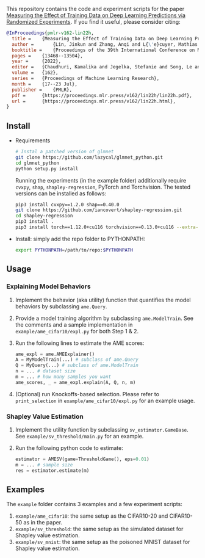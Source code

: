 This repository contains the code and experiment scripts for the paper [Measuring the Effect of Training Data on Deep Learning Predictions via
Randomized Experiments](https://arxiv.org/abs/2206.10013). If you find it useful, please consider citing:

```bibtex
@InProceedings{pmlr-v162-lin22h,
  title = 	 {Measuring the Effect of Training Data on Deep Learning Predictions via Randomized Experiments},
  author =       {Lin, Jinkun and Zhang, Anqi and L{\'e}cuyer, Mathias and Li, Jinyang and Panda, Aurojit and Sen, Siddhartha},
  booktitle = 	 {Proceedings of the 39th International Conference on Machine Learning},
  pages = 	 {13468--13504},
  year = 	 {2022},
  editor = 	 {Chaudhuri, Kamalika and Jegelka, Stefanie and Song, Le and Szepesvari, Csaba and Niu, Gang and Sabato, Sivan},
  volume = 	 {162},
  series = 	 {Proceedings of Machine Learning Research},
  month = 	 {17--23 Jul},
  publisher =    {PMLR},
  pdf = 	 {https://proceedings.mlr.press/v162/lin22h/lin22h.pdf},
  url = 	 {https://proceedings.mlr.press/v162/lin22h.html},
}
```

## Install
- Requirements

    ```bash
    # Instal a patched version of glmnet
    git clone https://github.com/lazycal/glmnet_python.git
    cd glmnet_python
    python setup.py install
    ```
    Running the experiments (in the example folder) additionally require `cvxpy`, `shap`, `shapley-regression`, PyTorch and Torchvision. The tested versions can be installed as follows:
    ```bash
    pip3 install cvxpy==1.2.0 shap==0.40.0
    git clone https://github.com/iancovert/shapley-regression.git
    cd shapley-regression
    pip3 install .
    pip3 install torch==1.12.0+cu116 torchvision==0.13.0+cu116 --extra-index-url https://download.pytorch.org/whl/cu116
    ```

- Install: simply add the repo folder to PYTHONPATH:

    ```bash
    export PYTHONPATH=/path/to/repo:$PYTHONPATH
    ```

## Usage

### Explaining Model Behaviors

1. Implement the behavior (aka utility) function that quantifies the model behaviors by subclassing `ame.Query`. 
2. Provide a model training algorithm by subclassing `ame.ModelTrain`. See the comments and a sample implementation in `example/ame_cifar10/expl.py` for both Step 1 & 2. 
3. Run the following lines to estimate the AME scores:

    ```python
    ame_expl = ame.AMEExplainer()
    A = MyModelTrain(...) # subclass of ame.Query
    Q = MyQuery(...) # subclass of ame.ModelTrain
    n = ... # dataset size
    m = ... # how many samples you want
    ame_scores, _ = ame_expl.explain(A, Q, n, m)
    ```
4. (Optional) run Knockoffs-based selection. Please refer to `print_selection` in `example/ame_cifar10/expl.py` for an example usage.

### Shapley Value Estimation

1. Implement the utility function by subclassing `sv_estimator.GameBase`. See `example/sv_threshold/main.py` for an example.
2. Run the following python code to estimate:

    ```python
    estimator = AMESV(game=ThresholdGame(), eps=0.01)
    m = ... # sample size
    res = estimator.estimate(m)
    ```
## Examples

The `example` folder contains 3 examples and a few experiment scripts:
1. `example/ame_cifar10`: the same setup as the CIFAR10-20 and CIFAR10-50 as in the paper.
2. `example/sv_threshold`: the same setup as the simulated dataset for Shapley value estimation.
3. `example/sv_mnist`: the same setup as the poisoned MNIST dataset for Shapley value estimation.